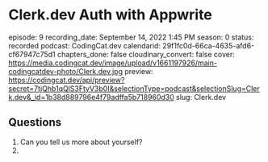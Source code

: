 # Clerk.dev Auth with Appwrite

episode: 9
recording_date: September 14, 2022 1:45 PM
season: 0
status: recorded
podcast: CodingCat.dev
calendarid: 29f1fc0d-66ca-4635-afd6-cf67947c75d1
chapters_done: false
cloudinary_convert: false
cover: https://media.codingcat.dev/image/upload/v1661197926/main-codingcatdev-photo/Clerk.dev.jpg
preview: https://codingcat.dev/api/preview?secret=7tjQhb1qQlS3FtyV3b0I&selectionType=podcast&selectionSlug=Clerk.dev&_id=1b38d889796e4f79adffa5b718960d30
slug: Clerk.dev

## Questions

1. Can you tell us more about yourself?
2.